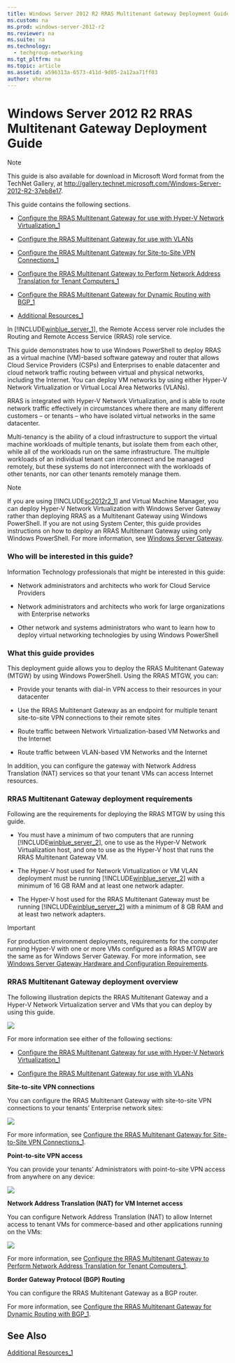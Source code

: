 ```yaml
---
title: Windows Server 2012 R2 RRAS Multitenant Gateway Deployment Guide
ms.custom: na
ms.prod: windows-server-2012-r2
ms.reviewer: na
ms.suite: na
ms.technology: 
  - techgroup-networking
ms.tgt_pltfrm: na
ms.topic: article
ms.assetid: a596313a-6573-411d-9d05-2a12aa71ff03
author: vhorne
---
```

# Windows Server 2012 R2 RRAS Multitenant Gateway Deployment Guide
  
> [!NOTE]  
> This guide is also available for download in Microsoft Word format from the TechNet Gallery, at [http:\/\/gallery.technet.microsoft.com\/Windows\-Server\-2012\-R2\-37eb8e17](http://gallery.technet.microsoft.com/Windows-Server-2012-R2-37eb8e17).  
  
This guide contains the following sections.  
  
-   [Configure the RRAS Multitenant Gateway for use with Hyper-V Network Virtualization_1](../Topic/Configure-the-RRAS-Multitenant-Gateway-for-use-with-Hyper-V-Network-Virtualization_1.md)  
  
-   [Configure the RRAS Multitenant Gateway for use with VLANs](../Topic/Configure-the-RRAS-Multitenant-Gateway-for-use-with-VLANs.md)  
  
-   [Configure the RRAS Multitenant Gateway for Site-to-Site VPN Connections_1](../Topic/Configure-the-RRAS-Multitenant-Gateway-for-Site-to-Site-VPN-Connections_1.md)  
  
-   [Configure the RRAS Multitenant Gateway to Perform Network Address Translation for Tenant Computers_1](../Topic/Configure-the-RRAS-Multitenant-Gateway-to-Perform-Network-Address-Translation-for-Tenant-Computers_1.md)  
  
-   [Configure the RRAS Multitenant Gateway for Dynamic Routing with BGP_1](../Topic/Configure-the-RRAS-Multitenant-Gateway-for-Dynamic-Routing-with-BGP_1.md)  
  
-   [Additional Resources_1](../Topic/Additional-Resources_1.md)  
  
In [!INCLUDE[winblue_server_1](../Token/winblue_server_1_md.md)], the Remote Access server role includes the Routing and Remote Access Service \(RRAS\) role service.  
  
This guide demonstrates how to use Windows PowerShell to deploy RRAS as a virtual machine \(VM\)\-based software gateway and router that allows Cloud Service Providers \(CSPs\) and Enterprises to enable datacenter and cloud network traffic routing between virtual and physical networks, including the Internet. You can deploy VM networks by using either Hyper\-V Network Virtualization or Virtual Local Area Networks \(VLANs\).  
  
RRAS is integrated with Hyper\-V Network Virtualization, and is able to route network traffic effectively in circumstances where there are many different customers – or tenants – who have isolated virtual networks in the same datacenter.  
  
Multi\-tenancy is the ability of a cloud infrastructure to support the virtual machine workloads of multiple tenants, but isolate them from each other, while all of the workloads run on the same infrastructure. The multiple workloads of an individual tenant can interconnect and be managed remotely, but these systems do not interconnect with the workloads of other tenants, nor can other tenants remotely manage them.  
  
> [!NOTE]  
> If you are using [!INCLUDE[sc2012r2_1](../Token/sc2012r2_1_md.md)] and Virtual Machine Manager, you can deploy Hyper\-V Network Virtualization with Windows Server Gateway rather than deploying RRAS as a Multitenant Gateway using Windows PowerShell. If you are not using System Center, this guide provides instructions on how to deploy an RRAS Multitenant Gateway using only Windows PowerShell. For more information, see [Windows Server Gateway](http://technet.microsoft.com/library/dn313101.aspx).  
  
### Who will be interested in this guide?  
Information Technology professionals that might be interested in this guide:  
  
-   Network administrators and architects who work for Cloud Service Providers  
  
-   Network administrators and architects who work for large organizations with Enterprise networks  
  
-   Other network and systems administrators who want to learn how to deploy virtual networking technologies by using Windows PowerShell  
  
### What this guide provides  
This deployment guide allows you to deploy the RRAS Multitenant Gateway \(MTGW\) by using Windows PowerShell. Using the RRAS MTGW, you can:  
  
-   Provide your tenants with dial\-in VPN access to their resources in your datacenter  
  
-   Use the RRAS Multitenant Gateway as an endpoint for multiple tenant site\-to\-site VPN connections to their remote sites  
  
-   Route traffic between Network Virtualization\-based VM Networks and the Internet  
  
-   Route traffic between VLAN\-based VM Networks and the Internet  
  
In addition, you can configure the gateway with Network Address Translation \(NAT\) services so that your tenant VMs can access Internet resources.  
  
### RRAS Multitenant Gateway deployment requirements  
Following are the requirements for deploying the RRAS MTGW by using this guide.  
  
-   You must have a minimum of two computers that are running [!INCLUDE[winblue_server_2](../Token/winblue_server_2_md.md)], one to use as the Hyper\-V Network Virtualization host, and one to use as the Hyper\-V host that runs the RRAS Multitenant Gateway VM.  
  
-   The Hyper\-V host used for Network Virtualization or VM VLAN deployment must be running [!INCLUDE[winblue_server_2](../Token/winblue_server_2_md.md)] with a minimum of 16 GB RAM and at least one network adapter.  
  
-   The Hyper\-V host used for the RRAS Multitenant Gateway must be running [!INCLUDE[winblue_server_2](../Token/winblue_server_2_md.md)] with a minimum of 8 GB RAM and at least two network adapters.  
  
> [!IMPORTANT]  
> For production environment deployments, requirements for the computer running Hyper\-V with one or more VMs configured as a RRAS MTGW are the same as for Windows Server Gateway. For more information, see [Windows Server Gateway Hardware and Configuration Requirements](http://technet.microsoft.com/library/dn423897.aspx).  
  
### <a name="bkmk_overview"></a>RRAS Multitenant Gateway deployment overview  
The following illustration depicts the RRAS Multitenant Gateway and a Hyper\-V Network Virtualization server and VMs that you can deploy by using this guide.  
  
![](8e4c3046-6379-4ea5-8d84-577d391daa26)  
  
For more information see either of the following sections:  
  
-   [Configure the RRAS Multitenant Gateway for use with Hyper-V Network Virtualization_1](../Topic/Configure-the-RRAS-Multitenant-Gateway-for-use-with-Hyper-V-Network-Virtualization_1.md)  
  
-   [Configure the RRAS Multitenant Gateway for use with VLANs](../Topic/Configure-the-RRAS-Multitenant-Gateway-for-use-with-VLANs.md)  
  
**Site\-to\-site VPN connections**  
  
You can configure the RRAS Multitenant Gateway with site\-to\-site VPN connections to your tenants’ Enterprise network sites:  
  
![](d63c449a-b6af-43a4-a9ac-473d6599f6a3)  
  
For more information, see [Configure the RRAS Multitenant Gateway for Site-to-Site VPN Connections_1](../Topic/Configure-the-RRAS-Multitenant-Gateway-for-Site-to-Site-VPN-Connections_1.md).  
  
**Point\-to\-site VPN access**  
  
You can provide your tenants’ Administrators with point\-to\-site VPN access from anywhere on any device:  
  
![](92c58a41-87a3-4803-a486-f883dc27a4cb)  
  
**Network Address Translation \(NAT\) for VM Internet access**  
  
You can configure Network Address Translation \(NAT\) to allow Internet access to tenant VMs for commerce\-based and other applications running on the VMs:  
  
![](114622e0-fe57-4077-99b9-2df3eff084ad)  
  
For more information, see [Configure the RRAS Multitenant Gateway to Perform Network Address Translation for Tenant Computers_1](../Topic/Configure-the-RRAS-Multitenant-Gateway-to-Perform-Network-Address-Translation-for-Tenant-Computers_1.md).  
  
**Border Gateway Protocol \(BGP\) Routing**  
  
You can configure the RRAS Multitenant Gateway as a BGP router.  
  
For more information, see [Configure the RRAS Multitenant Gateway for Dynamic Routing with BGP_1](../Topic/Configure-the-RRAS-Multitenant-Gateway-for-Dynamic-Routing-with-BGP_1.md).  
  
## See Also  
[Additional Resources_1](../Topic/Additional-Resources_1.md)  
  
